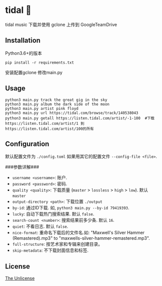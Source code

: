 # tidal 👻
tidal music 下载并使用 gclone 上传到 GoogleTeamDrive

## Installation

Python3.6+的版本

```
pip install -r requirements.txt
```
安装配置gclone
修改main.py
## Usage

```
python3 main.py track the great gig in the sky
python3 main.py album the dark side of the moon
python3 main.py artist pink floyd
python3 main.py url https://tidal.com/browse/track/140538043
python3 main.py getall https://listen.tidal.com/artist/-1-100  #下载https://listen.tidal.com/artist/1 到https://listen.tidal.com/artist/100的所有
```

## Configuration

默认配置文件为 `./config.toml`
如果用其它的配置文件 `--config-file <file>`.

###参数详解###

- `username <username>`: 账户. 
- `password <password>`: 密码.
- `quality <quality>`: 下载质量 (`master` > `lossless` > `high` > `low`). 默认 `master`
- `output-directory <path>`: 下载位置 `./output`
- `by-id`: 通过ID下载. 如, `python3 main.py --by-id 79419393`.
- `lucky`: 自动下载热门搜索结果. 默认 `false`.
- `search-count <number>`: 搜索结果前多少条. 默认 `16`.
- `quiet`: 不看日志. 默认 `false`.
- `nice-format`: 重命名下载后的文件名.如: "Maxwell's Silver Hammer (Remastered).mp3" to "maxwells-silver-hammer-remastered.mp3".
- `full-structure`: 按艺术家和专辑来创建目录。
- `skip-metadata`: 不下载封面信息和标签.

## License

[The Unlicense](https://unlicense.org)
